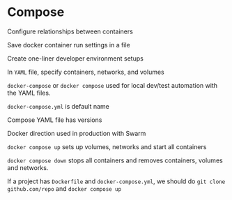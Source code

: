 # Compose

Configure relationships between containers

Save docker container run settings in a file

Create one-liner developer environment setups

In `YAML` file, specify containers, networks, and volumes

`docker-compose` or `docker compose` used for local dev/test automation with the YAML files.

`docker-compose.yml` is default name

Compose YAML file has versions

Docker direction used in production with Swarm

`docker compose up` sets up volumes, networks and start all containers

`docker compose down` stops all containers and removes containers, volumes and networks.
 
If a project has `Dockerfile` and `docker-compose.yml`, we should do `git clone github.com/repo` and `docker compose up`


